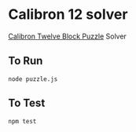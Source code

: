 # Calibron 12 solver

[Calibron Twelve Block Puzzle](https://www.gathering4gardner.org/g4g12gift/Miller_Baxter-Mystery_of_the_Calibron.pdf) Solver

## To Run
```
node puzzle.js
```

## To Test
```
npm test
```
